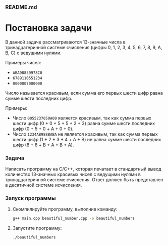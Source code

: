 ### README.md

# Постановка задачи

В данной задаче рассматриваются 13-значные числа в тринадцатеричной системе счисления (цифры 0, 1, 2, 3, 4, 5, 6, 7, 8, 9, A, B, C) с ведущими нулями.

Примеры чисел:
- `ABA98859978C0`
- `6789110551234`
- `0000007000000`

Число называется красивым, если сумма его первых шести цифр равна сумме шести последних цифр.

Примеры:
- Число `0055237050A00` является красивым, так как сумма первых шести цифр (0 + 0 + 5 + 5 + 2 + 3) равна сумме шести последних цифр (0 + 5 + 0 + A + 0 + 0).
- Число `1234AB988BABA` не является красивым, так как сумма первых шести цифр (1 + 2 + 3 + 4 + A + B) не равна сумме шести последних цифр (8 + 8 + B + A + B + A).

### Задача

Написать программу на C/C++, которая печатает в стандартный вывод количество 13-значных красивых чисел с ведущими нулями в тринадцатеричной системе счисления. Ответ должен быть представлен в десятичной системе исчисления.



### Запуск программы

1. Скомпилируйте программу, выполнив команду:
    ```sh
    g++ main.cpp beautiful_number.cpp -o beautiful_numbers
    ```
2. Запустите программу:
    ```sh
    ./beautiful_numbers
    ```

